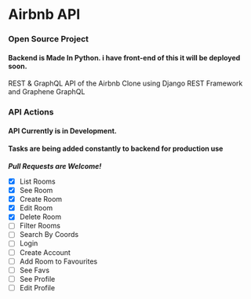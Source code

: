 # Airbnb API
### Open Source Project
#### Backend is Made In Python. i have front-end of this it will be deployed soon.
REST & GraphQL API of the Airbnb Clone using Django REST Framework and Graphene GraphQL

### API Actions
#### API Currently is in Development.
#### Tasks are being added constantly to backend for production use
***Pull Requests are Welcome!***

- [x] List Rooms
- [x] See Room
- [x] Create Room
- [x] Edit Room
- [x] Delete Room
- [ ] Filter Rooms
- [ ] Search By Coords
- [ ] Login
- [ ] Create Account
- [ ] Add Room to Favourites
- [ ] See Favs
- [ ] See Profile
- [ ] Edit Profile
